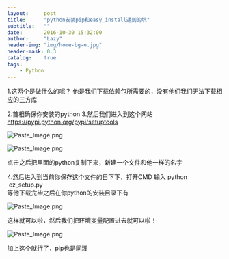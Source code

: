 ```yaml
---
layout:     post
title:      "python安装pip和easy_install遇到的坑"
subtitle:   ""
date:       2016-10-30 15:32:00
author:     "Lazy"
header-img: "img/home-bg-o.jpg"
header-mask: 0.3
catalog:    true
tags:
    - Python
---
```







1.这两个是做什么的呢？
  他是我们下载依赖包所需要的，没有他们我们无法下载相应的三方库

2.首相确保你安装的python
3.然后我们进入到这个网站 https://pypi.python.org/pypi/setuptools

![Paste_Image.png](http://upload-images.jianshu.io/upload_images/1205414-d6c9844afed09852.png?imageMogr2/auto-orient/strip%7CimageView2/2/w/1240)

![Paste_Image.png](http://upload-images.jianshu.io/upload_images/1205414-b9d8c38f4e41ee66.png?imageMogr2/auto-orient/strip%7CimageView2/2/w/1240)

点击之后把里面的python复制下来，新建一个文件和他一样的名字

4.然后进入到当前你保存这个文件的目下下，打开CMD
输入 python  ez_setup.py   
等他下载完毕之后在你python的安装目录下有

![Paste_Image.png](http://upload-images.jianshu.io/upload_images/1205414-085376acaff5de02.png?imageMogr2/auto-orient/strip%7CimageView2/2/w/1240)


这样就可以啦，然后我们把环境变量配置进去就可以啦！

![Paste_Image.png](http://upload-images.jianshu.io/upload_images/1205414-7166c9712ac68e81.png?imageMogr2/auto-orient/strip%7CimageView2/2/w/1240)

加上这个就行了，pip也是同理

